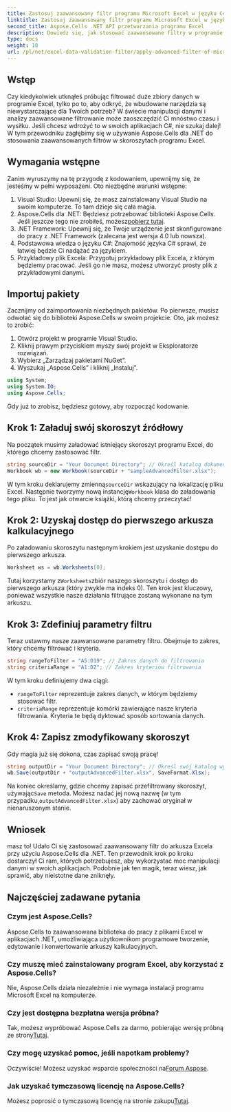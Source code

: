 ```yaml
---
title: Zastosuj zaawansowany filtr programu Microsoft Excel w języku C#
linktitle: Zastosuj zaawansowany filtr programu Microsoft Excel w języku C#
second_title: Aspose.Cells .NET API przetwarzania programu Excel
description: Dowiedz się, jak stosować zaawansowane filtry w programie Excel za pomocą języka C# i Aspose.Cells. Dołączony przewodnik krok po kroku ułatwiający implementację.
type: docs
weight: 10
url: /pl/net/excel-data-validation-filter/apply-advanced-filter-of-microsoft-excel-in-csharp/
---
```

## Wstęp

Czy kiedykolwiek utknąłeś próbując filtrować duże zbiory danych w programie Excel, tylko po to, aby odkryć, że wbudowane narzędzia są niewystarczające dla Twoich potrzeb? W świecie manipulacji danymi i analizy zaawansowane filtrowanie może zaoszczędzić Ci mnóstwo czasu i wysiłku. Jeśli chcesz wdrożyć to w swoich aplikacjach C#, nie szukaj dalej! W tym przewodniku zagłębimy się w używanie Aspose.Cells dla .NET do stosowania zaawansowanych filtrów w skoroszytach programu Excel. 

## Wymagania wstępne

Zanim wyruszymy na tę przygodę z kodowaniem, upewnijmy się, że jesteśmy w pełni wyposażeni. Oto niezbędne warunki wstępne:

1. Visual Studio: Upewnij się, że masz zainstalowany Visual Studio na swoim komputerze. To tam dzieje się cała magia.
2.  Aspose.Cells dla .NET: Będziesz potrzebować biblioteki Aspose.Cells. Jeśli jeszcze tego nie zrobiłeś, możesz[pobierz tutaj](https://releases.aspose.com/cells/net/).
3. .NET Framework: Upewnij się, że Twoje urządzenie jest skonfigurowane do pracy z .NET Framework (zalecana jest wersja 4.0 lub nowsza).
4. Podstawowa wiedza o języku C#: Znajomość języka C# sprawi, że łatwiej będzie Ci nadążać za językiem.
5. Przykładowy plik Excela: Przygotuj przykładowy plik Excela, z którym będziemy pracować. Jeśli go nie masz, możesz utworzyć prosty plik z przykładowymi danymi.

## Importuj pakiety

Zacznijmy od zaimportowania niezbędnych pakietów. Po pierwsze, musisz odwołać się do biblioteki Aspose.Cells w swoim projekcie. Oto, jak możesz to zrobić:

1. Otwórz projekt w programie Visual Studio.
2. Kliknij prawym przyciskiem myszy swój projekt w Eksploratorze rozwiązań.
3. Wybierz „Zarządzaj pakietami NuGet”.
4. Wyszukaj „Aspose.Cells” i kliknij „Instaluj”.

```csharp
using System;
using System.IO;
using Aspose.Cells;
```

Gdy już to zrobisz, będziesz gotowy, aby rozpocząć kodowanie.


## Krok 1: Załaduj swój skoroszyt źródłowy

Na początek musimy załadować istniejący skoroszyt programu Excel, do którego chcemy zastosować filtr.

```csharp
string sourceDir = "Your Document Directory"; // Określ katalog dokumentów
Workbook wb = new Workbook(sourceDir + "sampleAdvancedFilter.xlsx");
```

 W tym kroku deklarujemy zmienną`sourceDir` wskazujący na lokalizację pliku Excel. Następnie tworzymy nową instancję`Workbook` klasa do załadowania tego pliku. To jest jak otwarcie książki, którą chcemy przeczytać!

## Krok 2: Uzyskaj dostęp do pierwszego arkusza kalkulacyjnego

Po załadowaniu skoroszytu następnym krokiem jest uzyskanie dostępu do pierwszego arkusza.

```csharp
Worksheet ws = wb.Worksheets[0];
```

 Tutaj korzystamy z`Worksheets`zbiór naszego skoroszytu i dostęp do pierwszego arkusza (który zwykle ma indeks 0). Ten krok jest kluczowy, ponieważ wszystkie nasze działania filtrujące zostaną wykonane na tym arkuszu.

## Krok 3: Zdefiniuj parametry filtru

Teraz ustawmy nasze zaawansowane parametry filtru. Obejmuje to zakres, który chcemy filtrować i kryteria.

```csharp
string rangeToFilter = "A5:D19"; // Zakres danych do filtrowania
string criteriaRange = "A1:D2"; // Zakres kryteriów filtrowania
```

W tym kroku definiujemy dwa ciągi: 
- `rangeToFilter` reprezentuje zakres danych, w którym będziemy stosować filtr.
- `criteriaRange` reprezentuje komórki zawierające nasze kryteria filtrowania. Kryteria te będą dyktować sposób sortowania danych.

## Krok 4: Zapisz zmodyfikowany skoroszyt

Gdy magia już się dokona, czas zapisać swoją pracę!

```csharp
string outputDir = "Your Document Directory"; // Określ swój katalog wyjściowy
wb.Save(outputDir + "outputAdvancedFilter.xlsx", SaveFormat.Xlsx);
```

 Na koniec określamy, gdzie chcemy zapisać przefiltrowany skoroszyt, używając`Save` metoda. Możesz nadać jej nową nazwę (w tym przypadku,`outputAdvancedFilter.xlsx`) aby zachować oryginał w nienaruszonym stanie.

## Wniosek

masz to! Udało Ci się zastosować zaawansowany filtr do arkusza Excela przy użyciu Aspose.Cells dla .NET. Ten przewodnik krok po kroku dostarczył Ci ram, których potrzebujesz, aby wykorzystać moc manipulacji danymi w swoich aplikacjach. Podobnie jak ten magik, teraz wiesz, jak sprawić, aby nieistotne dane zniknęły.

## Najczęściej zadawane pytania

### Czym jest Aspose.Cells?
Aspose.Cells to zaawansowana biblioteka do pracy z plikami Excel w aplikacjach .NET, umożliwiająca użytkownikom programowe tworzenie, edytowanie i konwertowanie arkuszy kalkulacyjnych.

### Czy muszę mieć zainstalowany program Excel, aby korzystać z Aspose.Cells?
Nie, Aspose.Cells działa niezależnie i nie wymaga instalacji programu Microsoft Excel na komputerze.

### Czy jest dostępna bezpłatna wersja próbna?
 Tak, możesz wypróbować Aspose.Cells za darmo, pobierając wersję próbną ze strony[Tutaj](https://releases.aspose.com/).

### Czy mogę uzyskać pomoc, jeśli napotkam problemy?
 Oczywiście! Możesz uzyskać wsparcie społeczności na[Forum Aspose](https://forum.aspose.com/c/cells/9).

### Jak uzyskać tymczasową licencję na Aspose.Cells?
 Możesz poprosić o tymczasową licencję na stronie zakupu[Tutaj](https://purchase.aspose.com/temporary-license/). 
